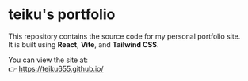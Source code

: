 # teiku's portfolio

This repository contains the source code for my personal portfolio site.  
It is built using **React**, **Vite**, and **Tailwind CSS**.

You can view the site at:  
👉 https://teiku655.github.io/

